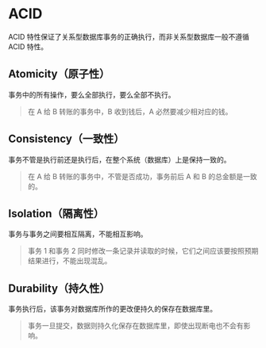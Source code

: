 # ACID
ACID 特性保证了关系型数据库事务的正确执行，而非关系型数据库一般不遵循 ACID 特性。

## **A**tomicity（原子性）
事务中的所有操作，要么全部执行，要么全部不执行。

> 在 A 给 B 转账的事务中，B 收到钱后，A 必然要减少相对应的钱。

## **C**onsistency（一致性）
事务不管是执行前还是执行后，在整个系统（数据库）上是保持一致的。

> 在 A 给 B 转账的事务中，不管是否成功，事务前后 A 和 B 的总金额是一致的。

## **I**solation（隔离性）
事务与事务之间要相互隔离，不能相互影响。

> 事务 1 和事务 2 同时修改一条记录并读取的时候，它们之间应该要按照预期结果进行，不能出现混乱。

## **D**urability（持久性）
事务执行后，该事务对数据库所作的更改便持久的保存在数据库里。

> 事务一旦提交，数据则持久化保存在数据库里，即使出现断电也不会有影响。